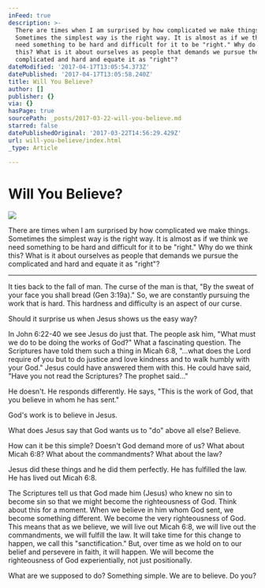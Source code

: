```yaml
---
inFeed: true
description: >-
  There are times when I am surprised by how complicated we make things.
  Sometimes the simplest way is the right way. It is almost as if we think we
  need something to be hard and difficult for it to be "right." Why do we think
  this? What is it about ourselves as people that demands we pursue the
  complicated and hard and equate it as "right"?
dateModified: '2017-04-17T13:05:54.373Z'
datePublished: '2017-04-17T13:05:58.240Z'
title: Will You Believe?
author: []
publisher: {}
via: {}
hasPage: true
sourcePath: _posts/2017-03-22-will-you-believe.md
starred: false
datePublishedOriginal: '2017-03-22T14:56:29.429Z'
url: will-you-believe/index.html
_type: Article

---
```

# Will You Believe?
![](https://the-grid-user-content.s3-us-west-2.amazonaws.com/e9c0e32c-c034-4c9f-ab63-b8d1aabf827f.jpg)

There are times when I am surprised by how complicated we make things. Sometimes the simplest way is the right way. It is almost as if we think we need something to be hard and difficult for it to be "right." Why do we think this? What is it about ourselves as people that demands we pursue the complicated and hard and equate it as "right"?

---

It ties back to the fall of man. The curse of the man is that, "By the sweat of your face you shall bread (Gen 3:19a)." So, we are constantly pursuing the work that is hard. This hardness and difficulty is an aspect of our curse.

Should it surprise us when Jesus shows us the easy way?

In John 6:22-40 we see Jesus do just that. The people ask him, "What must we do to be doing the works of God?" What a fascinating question. The Scriptures have told them such a thing in Micah 6:8, "...what does the Lord require of you but to do justice and love kindness and to walk humbly with your God." Jesus could have answered them with this. He could have said, "Have you not read the Scriptures? The prophet said..."

He doesn't. He responds differently. He says, "This is the work of God, that you believe in whom he has sent."

God's work is to believe in Jesus.

What does Jesus say that God wants us to "do" above all else? Believe.

How can it be this simple? Doesn't God demand more of us? What about Micah 6:8? What about the commandments? What about the law?

Jesus did these things and he did them perfectly. He has fulfilled the law. He has lived out Micah 6:8\.

The Scriptures tell us that God made him (Jesus) who knew no sin to become sin so that we might become the righteousness of God. Think about this for a moment. When we believe in him whom God sent, we become something different. We become the very righteousness of God. This means that as we believe, we will live out Micah 6:8, we will live out the commandments, we will fulfill the law. It will take time for this change to happen, we call this "sanctification." But, over time as we hold on to our belief and persevere in faith, it will happen. We will become the righteousness of God experientially, not just positionally.

What are we supposed to do? Something simple. We are to believe. Do you?